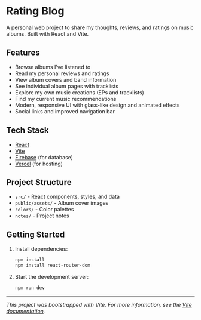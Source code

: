 # Rating Blog

A personal web project to share my thoughts, reviews, and ratings on music albums. Built with React and Vite.

## Features
- Browse albums I've listened to
- Read my personal reviews and ratings
- View album covers and band information
- See individual album pages with tracklists
- Explore my own music creations (EPs and tracklists)
- Find my current music recommendations
- Modern, responsive UI with glass-like design and animated effects
- Social links and improved navigation bar

## Tech Stack

- [React](https://react.dev/)
- [Vite](https://vitejs.dev/)
- [Firebase](https://firebase.google.com/) (for database)
- [Vercel](https://vercel.com/) (for hosting)

## Project Structure
- `src/` - React components, styles, and data
- `public/assets/` - Album cover images
- `colors/` - Color palettes
- `notes/` - Project notes

## Getting Started
1. Install dependencies:
   ```sh
   npm install
   npm install react-router-dom
   ```
2. Start the development server:
   ```sh
   npm run dev
   ```

---

*This project was bootstrapped with Vite. For more information, see the [Vite documentation](https://vitejs.dev/).*